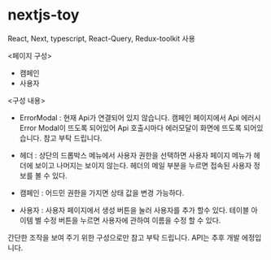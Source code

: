 # nextjs-toy

React, Next, typescript, React-Query, Redux-toolkit 사용

<페이지 구성>

- 캠페인
- 사용자

<구성 내용>

- ErrorModal :
  현재 Api가 연결되어 있지 않습니다.
  캠페인 페이지에서 Api 에러시 Error Modal이 뜨도록 되어있어 Api 호출시마다 에러모달이 화면에 뜨도록 되어있습니다. 참고 부탁 드립니다.

- 헤더 :
  상단의 드롭박스 메뉴에서 사용자 권한을 선택하면 사용자 페이지 메뉴가 헤더에 보이고 나머지는 보이지 않는다.
  헤더의 메일 부분을 누르면 접속된 사용자 정보를 볼 수 있다.

- 캠페인 :
  어드민 권한을 가지면 상태 값을 변경 가능하다.

- 사용자 :
  사용자 페이지에서 생성 버튼을 눌러 사용자를 추가 할수 있다.
  테이블 아이템 별 수정 버튼을 누르면 사용자에 관하여 이름을 수정 할 수 있다.

간단한 조작을 보여 주기 위한 구성으로만 참고 부탁 드립니다.
API는 추후 개발 에정입니다.
